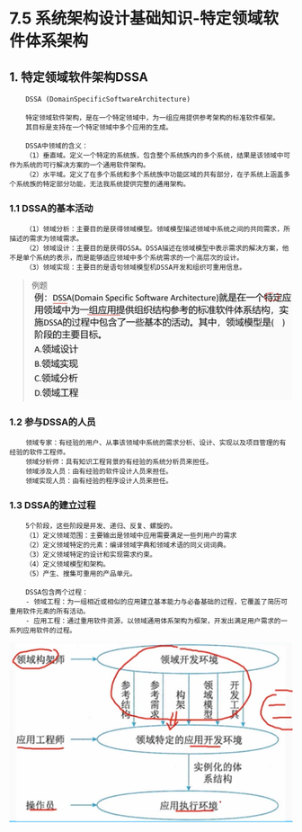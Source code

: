 # 7.5 系统架构设计基础知识-特定领域软件体系架构

## 1. 特定领域软件架构DSSA

        DSSA (DomainSpecificSoftwareArchitecture)

        特定领域软件架构，是在一个特定领域中，为一组应用提供参考架构的标准软件框架。
        其目标是支持在一个特定领域中多个应用的生成。

        DSSA中领域的含义：
        （1）垂直域。定义一个特定的系统族，包含整个系统族内的多个系统，结果是该领域中可作为系统的可行解决方案的一个通用软件架构。
        （2）水平域。定义了在多个系统和多个系统族中功能区域的共有部分，在子系统上涵盖多个系统族的特定部分功能，无法我系统提供完整的通用架构。

### 1.1 DSSA的基本活动

        （1）领域分析：主要目的是获得领域模型。领域模型描述领域中系统之间的共同需求，所描述的需求为领域需求。
        （2）领域设计：主要目的是获得DSSA。DSSA描述在领域模型中表示需求的解决方案，他不是单个系统的表示，而是能够适应领域中多个系统需求的一个高层次的设计。
        （3）领域实现：主要目的是语句领域模型机DSSA开发和组织可重用信息。

> 例题
![image.png](source/image/7.5-01.png)

### 1.2 参与DSSA的人员

        领域专家：有经验的用户、从事该领域中系统的需求分析、设计、实现以及项目管理的有经验的软件工程师。
        领域分析师：具有知识工程背景的有经验的系统分析员来担任。
        领域涉及人员：由有经验的软件设计人员来担任。
        领域实现人员：由有经验的程序设计人员来担任。

### 1.3 DSSA的建立过程

        5个阶段，这些阶段是并发、递归、反复、螺旋的。
        （1）定义领域范围：主要输出是领域中应用需要满足一些列用户的需求
        （2）定义领域特定的元素：编译领域字典和领域术语的同义词词典。
        （3）定义领域特定的设计和实现需求约束。
        （4）定义领域模型和架构。
        （5）产生、搜集可重用的产品单元。

        DSSA包含两个过程：
        - 领域工程：为一组相近或相似的应用建立基本能力与必备基础的过程，它覆盖了简历可重用软件元素的所有活动。
        - 应用工程：通过重用软件资源，以领域通用体系架构为框架，开发出满足用户需求的一系列应用软件的过程。

![image.png](source/image/7.5-02.png)

